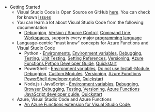 - Getting Started
	- Visual Studio Code is Open Source on GitHub [here](https://github.com/Microsoft/vscode).  You can check for known [issues](https://github.com/microsoft/vscode/issues)
	- You can learn a lot about Visual Studio Code from the following documentation
	  - [Debugging](https://code.visualstudio.com/docs/editor/debugging), [Version / Source Control](https://code.visualstudio.com/docs/editor/versioncontrol), [Command Line](https://code.visualstudio.com/docs/editor/command-line), [Workspaces](https://code.visualstudio.com/docs/editor/multi-root-workspaces), supports every major [programming language](https://code.visualstudio.com/docs/languages/overview)
	- Language-centric "must know" concepts for Azure Functions and Visual Studio Code 
      - Python - [Environments](https://code.visualstudio.com/docs/python/environments), [Environment variables](https://docs.microsoft.com/en-us/azure/azure-functions/functions-reference-python?#environment-variables), [Debugging](https://code.visualstudio.com/docs/python/debugging), [Testing](https://code.visualstudio.com/docs/python/testing), [Unit Testing](https://docs.microsoft.com/en-us/azure/azure-functions/functions-reference-python?#unit-testing), [Setting References](https://code.visualstudio.com/docs/python/settings-reference), [Versioning](https://docs.microsoft.com/en-us/azure/azure-functions/functions-reference-python?tabs=azurecli-linux%2Capplication-level#python-version), [Azure Functions Python Developer Guide](https://docs.microsoft.com/en-us/azure/azure-functions/functions-reference-python), [Quickstart](https://docs.microsoft.com/en-us/azure/azure-functions/create-first-function-vs-code-python)
      - PowerShell - [Environment variables](https://docs.microsoft.com/en-us/azure/azure-functions/functions-reference-powershell?tabs=portal#environment-variables), [Do not use Install-Module](https://docs.microsoft.com/en-us/azure/azure-functions/functions-reference-powershell?tabs=portal#bundle-modules-instead-of-using-install-module), [Debugging](https://docs.microsoft.com/en-us/azure/azure-functions/functions-debug-powershell-local), [Custom Modules](https://docs.microsoft.com/en-us/azure/azure-functions/functions-reference-powershell?tabs=portal#custom-modules), [Versioning](https://docs.microsoft.com/en-us/azure/azure-functions/functions-reference-powershell?tabs=portal#powershell-versions), [Azure Functions PowerShell developer guide](https://docs.microsoft.com/en-us/azure/azure-functions/functions-reference-powershell), [Quickstart](https://docs.microsoft.com/en-us/azure/azure-functions/create-first-function-vs-code-powershell)
      - Node.js / JavaScript - [Environment variables](https://docs.microsoft.com/en-us/azure/azure-functions/functions-reference-node?tabs=v2#environment-variables), [Debugging](https://code.visualstudio.com/docs/editor/debugging#_start-debugging), [Browser Debugging](https://code.visualstudio.com/docs/nodejs/browser-debugging), [Testing](https://docs.microsoft.com/en-us/azure/azure-functions/functions-test-a-function#javascript-in-vs-code), [Versioning](https://docs.microsoft.com/en-us/azure/azure-functions/functions-reference-node?tabs=v2#node-version), [Azure Functions JavaScript developer guide](https://docs.microsoft.com/en-us/azure/azure-functions/functions-reference-node?tabs=v2), [Quickstart](https://docs.microsoft.com/en-us/azure/azure-functions/create-first-function-vs-code-node)
  - Azure, Visual Studio Code and Azure Functions
    - [An Azure Functions extension for Visual Studio Code](https://marketplace.visualstudio.com/items?itemName=ms-azuretools.vscode-azurefunctions), 
